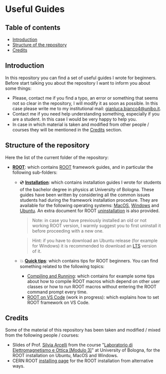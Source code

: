 # Useful Guides

## Table of contents
- [Introduction](#introduction)
- [Structure of the repository](#structure-of-the-repository)
- [Credits](#credits)

## Introduction

In this repository you can find a set of useful guides I wrote for beginners. Before start talking you about the repository I want to inform you about some things:
- Please, contact me if you find a typo, an error or something that seems not so clear in the repository, I will modify it as soon as possible. In this case please write me to my institutional mail: gianluca.bianco4@unibo.it.
- Contact me if you need help understanding something, especially if you are a student. In this case I would be very happy to help you.
- In case in which material is taken and modified from other people / courses they will be mentioned in the [Credits](#credits) section.

## Structure of the repository

Here the list of the current folder of the repository:
- [**ROOT**](https://github.com/JustWhit3/useful-guides/tree/main/ROOT): which contains [ROOT](https://github.com/root-project/root) framework guides, and in particular the following sub-folders:
  * 💿 [**Installation**](https://github.com/JustWhit3/useful-guides/tree/main/ROOT/Installation): which contains installation guides I wrote for students of the bachelor degree in physics at University of Bologna. These guides have been written by considering all the common issues students had during the framework installation procedure. They are available for the following operating systems: [MacOS](https://github.com/JustWhit3/useful-guides/blob/main/ROOT/Installation/MacOS.md), [Windows](https://github.com/JustWhit3/useful-guides/blob/main/ROOT/Installation/Windows.md) and [Ubuntu](https://github.com/JustWhit3/useful-guides/blob/main/ROOT/Installation/Ubuntu.md). An extra document for ROOT [uninstallation](https://github.com/JustWhit3/useful-guides/blob/main/ROOT/Installation/Uninstall.md) is also provided.
       > Note: in case you have previously installed an old or not working ROOT version, I warmly suggest you to first uninstall it before proceeding with a new one.

       > Hint: if you have to download an Ubuntu release (for example for Windows) it is recommended to download an [LTS](https://ubuntu.com/blog/what-is-an-ubuntu-lts-release) version of it.
  * 💥 [**Quick tips**](https://github.com/JustWhit3/useful-guides/tree/main/ROOT/Quick%20tips): which contains tips for ROOT beginners. You can find something related to the following topics:
    - [Compiling and Running](https://github.com/JustWhit3/useful-guides/blob/main/ROOT/Quick%20tips/Compilation%20and%20Running.md): which contains for example some tips about how to compile ROOT macros which depend on other user classes or how to run ROOT macros without entering the ROOT command prompt every time.
    - [ROOT on VS Code](https://github.com/JustWhit3/useful-guides/blob/main/ROOT/Quick%20tips/ROOT%20on%20VS%20Code.md) (work in progress): which explains how to set ROOT framework on VS Code.

## Credits

Some of the material of this repository has been taken and modified / mixed from the following people / courses:
- Slides of Prof. [Silvia Arcelli](https://www.unibo.it/sitoweb/silvia.arcelli) from the course "[Laboratorio di Elettromagnetismo e Ottica [Modulo 3]](https://www.unibo.it/it/didattica/insegnamenti/insegnamento/2021/434322)" at University of Bologna, for the ROOT installation on Ubuntu, MacOS and Windows.
- CERN ROOT [installing page](https://root.cern/install/) for the ROOT installation from alternative ways.

